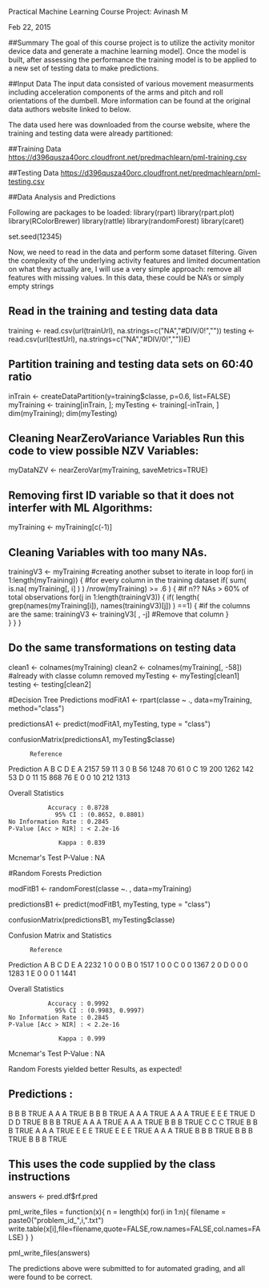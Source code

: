 Practical Machine Learning Course Project:
Avinash M

Feb 22, 2015

##Summary
The goal of this course project is to utilize the activity monitor device data and generate a machine learning model]. Once the model is built, after assessing the performance the training model is to be applied to a new set of testing data to make predictions. 

##Input Data
The input data consisted of various movement measurments including acceleration components of the arms and pitch and roll orientations of the dumbell. More information can be found at the original data authors website linked to below.

The data used here was downloaded from the course website, where the training and testing data were already partitioned:

##Training Data
https://d396qusza40orc.cloudfront.net/predmachlearn/pml-training.csv

##Testing Data
https://d396qusza40orc.cloudfront.net/predmachlearn/pml-testing.csv

##Data Analysis and Predictions

Following are packages to be loaded:
library(rpart)
library(rpart.plot)
library(RColorBrewer)
library(rattle)
library(randomForest)
library(caret)

set.seed(12345)

Now, we need to read in the data and perform some dataset filtering. Given the complexity of the underlying activity features and limited documentation on what they actually are, I will use a very simple approach: remove all features with missing values. In this data, these could be NA’s or simply empty strings

## Read in the training and testing data data
training <- read.csv(url(trainUrl), na.strings=c("NA","#DIV/0!",""))
testing <- read.csv(url(testUrl), na.strings=c("NA","#DIV/0!",""))E)

## Partition training and testing data sets on 60:40 ratio
inTrain <- createDataPartition(y=training$classe, p=0.6, list=FALSE)
myTraining <- training[inTrain, ]; myTesting <- training[-inTrain, ]
dim(myTraining); dim(myTesting)

## Cleaning NearZeroVariance Variables Run this code to view possible NZV Variables:
myDataNZV <- nearZeroVar(myTraining, saveMetrics=TRUE)

## Removing first ID variable so that it does not interfer with ML Algorithms:
 myTraining <- myTraining[c(-1)]
 
## Cleaning Variables with too many NAs.
trainingV3 <- myTraining #creating another subset to iterate in loop
for(i in 1:length(myTraining)) { #for every column in the training dataset
        if( sum( is.na( myTraining[, i] ) ) /nrow(myTraining) >= .6 ) { #if n?? NAs > 60% of total observations
        for(j in 1:length(trainingV3)) {
            if( length( grep(names(myTraining[i]), names(trainingV3)[j]) ) ==1)  { #if the columns are the same:
                trainingV3 <- trainingV3[ , -j] #Remove that column
            }   
        } 
    }
}

## Do the same transformations on testing data

clean1 <- colnames(myTraining)
clean2 <- colnames(myTraining[, -58]) #already with classe column removed
myTesting <- myTesting[clean1]
testing <- testing[clean2]

#Decision Tree Predictions
modFitA1 <- rpart(classe ~ ., data=myTraining, method="class")

predictionsA1 <- predict(modFitA1, myTesting, type = "class")

confusionMatrix(predictionsA1, myTesting$classe)

          Reference
Prediction    A    B    C    D    E
         A 2157   59   11    3    0
         B   56 1248   70   61    0
         C   19  200 1262  142   53
         D    0   11   15  868   76
         E    0    0   10  212 1313

Overall Statistics
                                          
               Accuracy : 0.8728          
                 95% CI : (0.8652, 0.8801)
    No Information Rate : 0.2845          
    P-Value [Acc > NIR] : < 2.2e-16       
                                          
                  Kappa : 0.839           
 Mcnemar's Test P-Value : NA 

#Random Forests Prediction

modFitB1 <- randomForest(classe ~. , data=myTraining)

predictionsB1 <- predict(modFitB1, myTesting, type = "class")

confusionMatrix(predictionsB1, myTesting$classe)

Confusion Matrix and Statistics

          Reference
Prediction    A    B    C    D    E
         A 2232    1    0    0    0
         B    0 1517    1    0    0
         C    0    0 1367    2    0
         D    0    0    0 1283    1
         E    0    0    0    1 1441

Overall Statistics
                                          
               Accuracy : 0.9992          
                 95% CI : (0.9983, 0.9997)
    No Information Rate : 0.2845          
    P-Value [Acc > NIR] : < 2.2e-16       
                                          
                  Kappa : 0.999           
 Mcnemar's Test P-Value : NA  

Random Forests yielded better Results, as expected!

## Predictions :

B	B	B	TRUE
A	A	A	TRUE
B	B	B	TRUE
A	A	A	TRUE
A	A	A	TRUE
E	E	E	TRUE
D	D	D	TRUE
B	B	B	TRUE
A	A	A	TRUE
A	A	A	TRUE
B	B	B	TRUE
C	C	C	TRUE
B	B	B	TRUE
A	A	A	TRUE
E	E	E	TRUE
E	E	E	TRUE
A	A	A	TRUE
B	B	B	TRUE
B	B	B	TRUE
B	B	B	TRUE


## This uses the code supplied by the class instructions
  answers <- pred.df$rf.pred

  pml_write_files = function(x){
    n = length(x)
    for(i in 1:n){
      filename = paste0("problem_id_",i,".txt")
      write.table(x[i],file=filename,quote=FALSE,row.names=FALSE,col.names=FALSE)
    }
  }
  
  pml_write_files(answers)

The predictions above were submitted to for automated grading, and all were found to be correct.
